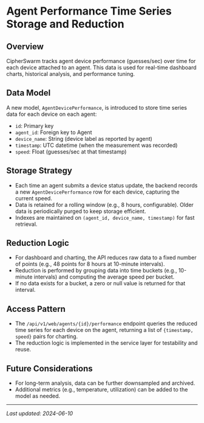 # Agent Performance Time Series Storage and Reduction

## Overview

CipherSwarm tracks agent device performance (guesses/sec) over time for each device attached to an agent. This data is used for real-time dashboard charts, historical analysis, and performance tuning.

## Data Model

A new model, `AgentDevicePerformance`, is introduced to store time series data for each device on each agent:

- `id`: Primary key
- `agent_id`: Foreign key to Agent
- `device_name`: String (device label as reported by agent)
- `timestamp`: UTC datetime (when the measurement was recorded)
- `speed`: Float (guesses/sec at that timestamp)

## Storage Strategy

- Each time an agent submits a device status update, the backend records a new `AgentDevicePerformance` row for each device, capturing the current speed.
- Data is retained for a rolling window (e.g., 8 hours, configurable). Older data is periodically purged to keep storage efficient.
- Indexes are maintained on `(agent_id, device_name, timestamp)` for fast retrieval.

## Reduction Logic

- For dashboard and charting, the API reduces raw data to a fixed number of points (e.g., 48 points for 8 hours at 10-minute intervals).
- Reduction is performed by grouping data into time buckets (e.g., 10-minute intervals) and computing the average speed per bucket.
- If no data exists for a bucket, a zero or null value is returned for that interval.

## Access Pattern

- The `/api/v1/web/agents/{id}/performance` endpoint queries the reduced time series for each device on the agent, returning a list of `{timestamp, speed}` pairs for charting.
- The reduction logic is implemented in the service layer for testability and reuse.

## Future Considerations

- For long-term analysis, data can be further downsampled and archived.
- Additional metrics (e.g., temperature, utilization) can be added to the model as needed.

---

_Last updated: 2024-06-10_
